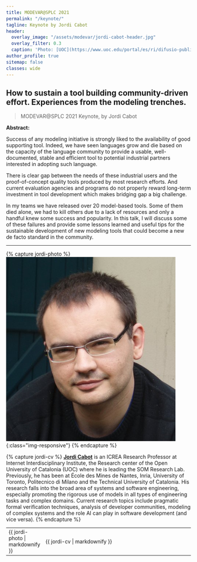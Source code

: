```yaml
---
title: MODEVAR@SPLC 2021
permalink: "/keynote/"
tagline: Keynote by Jordi Cabot
header:
  overlay_image: "/assets/modevar/jordi-cabot-header.jpg"
  overlay_filter: 0.3
  caption: 'Photo: [UOC](https://www.uoc.edu/portal/es/ri/difusio-publicacions/noticies/entrevistes/2018/noticia_entrevista_jordi_cabot.html)'
author_profile: true
sitemap: false
classes: wide
---
```


## How to sustain a tool building community-driven effort. Experiences from the modeling trenches.
> MODEVAR@SPLC 2021 Keynote, by Jordi Cabot

**Abstract:**

Success of any modeling initiative is strongly liked to the availability of good supporting tool. Indeed, we have seen languages grow and die based on the capacity of the language community to provide a usable, well-documented, stable and efficient tool to potential industrial partners interested in adopting such language.

There is clear gap between the needs of these industrial users and the proof-of-concept quality tools produced by most research efforts. And current evaluation agencies and programs do not properly reward long-term investment in tool development which makes bridging gap a big challenge.

In my teams we have released over 20 model-based tools. Some of them died alone, we had to kill others due to a lack of resources and only a handful knew some success and popularity. In this talk, I will discuss some of these failures and provide some lessons learned and useful tips for the sustainable development of new modeling tools that could become a new de facto standard in the community.

---

{% capture jordi-photo %} ![Jordi Cabot](/assets/modevar/jordi-cabot.jpg){:class="img-responsive"} {% endcapture %}

{% capture jordi-cv %} [**Jordi Cabot**](https://jordicabot.com/) is an ICREA Research Professor at Internet Interdisciplinary Institute, the Research center of the Open University of Catalonia (UOC) where he is leading the SOM Research Lab. Previously, he has been at École des Mines de Nantes, Inria, University of Toronto, Politecnico di Milano and the Technical University of Catalonia. His research falls into the broad area of systems and software engineering, especially promoting the rigorous use of models in all types of engineering tasks and complex domains. Current research topics include pragmatic formal verification techniques, analysis of developer communities, modeling of complex systems and the role AI can play in software development (and vice versa). {% endcapture %}

<table>
<tr>
  <td width="20%">
  {{ jordi-photo | markdownify }}
  </td>
  <td width="80%">
  {{ jordi-cv | markdownify }}
  </td>  
</tr>
</table>
